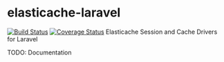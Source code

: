 elasticache-laravel
===================
[![Build Status](https://travis-ci.org/atyagi/elasticache-laravel.svg?branch=master)](https://travis-ci.org/atyagi/elasticache-laravel) [![Coverage Status](https://img.shields.io/coveralls/atyagi/elasticache-laravel.svg)](https://coveralls.io/r/atyagi/elasticache-laravel?branch=master)
Elasticache Session and Cache Drivers for Laravel

TODO: Documentation
